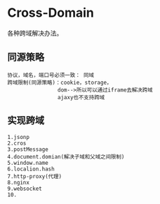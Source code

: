 # Cross-Domain
各种跨域解决办法。

## 同源策略
    协议，域名，端口号必须一致： 同域
    跨域限制(同源策略)：cookie，storage，
                    dom-->所以可以通过iframe去解决跨域
                    ajaxy也不支持跨域

## 实现跨域
    1.jsonp
    2.cros
    3.postMessage
    4.document.domian(解决子域和父域之间限制)
    5.window.name
    6.localion.hash
    7.http-proxy(代理)
    8.nginx
    9.websocket
    10.
